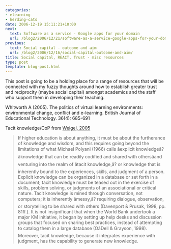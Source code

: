 ```yaml
---
categories:
- elearning
- herding-cats
date: 2006-12-19 15:11:21+10:00
next:
  text: Software as a service - Google apps for your domain
  url: /blog2/2006/12/21/software-as-a-service-google-apps-for-your-domain/
previous:
  text: Social capital - outcome and aim
  url: /blog2/2006/12/16/social-capital-outcome-and-aim/
title: Social capital, REACT, Trust - misc resources
type: post
template: blog-post.html
---
```

This post is going to be a holding place for a range of resources that will be connected with my fuzzy thoughts around how to establish greater trust and reciprocity (maybe social capital) amongst academics and the staff who support them in developing their teaching.

Whitworth A (2005). The politics of virtual learning environments: environmental change, conflict and e-learning. British Journal of Educational Technology. 36(4): 685-691

Tacit knowledge/CoP from [Weigel, 2005](http://www.educause.edu/apps/er/erm05/erm0533.asp)

> If higher education is about anything, it must be about the furtherance of knowledge and wisdom, and this requires going beyond the limitations of what Michael Polyani (1966) calls âexplicit knowledgeâ?âknowledge that can be readily codified and shared with othersâand venturing into the realm of âtacit knowledge,â? or knowledge that is inherently bound to the experiences, skills, and judgment of a person. Explicit knowledge can be organized in a database or set forth in a document; tacit knowledge must be teased out in the exercise of skills, problem solving, or judgments of an associational or critical nature. Tacit knowledge is mined through conversation, not computers; it is inherently âmessy,â? requiring dialogue, observation, or storytelling to be shared with others (Davenport & Prusak, 1998, pp. 81ff.). It is not insignificant that when the World Bank undertook a major KM initiative, it began by setting up help desks and discussion groups that focused on sharing best practices, instead of attempting to catalog them in a large database (OâDell & Grayson, 1998). Moreover, tacit knowledge, because it integrates experience with judgment, has the capability to generate new knowledge.